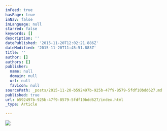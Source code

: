 ```yaml
---
inFeed: true
hasPage: true
inNav: false
inLanguage: null
starred: false
keywords: []
description: ''
datePublished: '2015-11-20T12:02:21.886Z'
dateModified: '2015-11-20T11:45:51.883Z'
title: ''
author: []
authors: []
publisher:
  name: null
  domain: null
  url: null
  favicon: null
sourcePath: _posts/2015-11-20-b592497b-925b-47f9-8579-5fdf10bdd627.md
published: true
url: b592497b-925b-47f9-8579-5fdf10bdd627/index.html
_type: Article

---
```

![](https://the-grid-user-content.s3-us-west-2.amazonaws.com/7170a389-de7c-4c7d-8968-2ed77eb3ed2b.jpg)